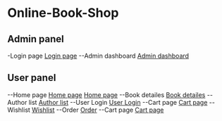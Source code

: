 # Online-Book-Shop
## Admin panel
-Login page
[Login page](https://prntscr.com/waxhoi)
--Admin dashboard
[Admin dashboard](https://prntscr.com/waxj9k)
## User panel
--Home page
[Home page](https://prntscr.com/waxk7u)
[Home page](https://prntscr.com/waxldw)
--Book detailes
[Book detailes](https://prntscr.com/waxoah)
--Author list
[Author list](https://prntscr.com/waxmne)
--User Login
[User Login](https://prntscr.com/waxnaj)
--Cart page
[Cart page](https://prntscr.com/waxp4q)
--Wishlist
[Wishlist](https://prntscr.com/waxpoa)
--Order
[Order](https://prntscr.com/waxqje)
--Cart page
[Cart page](https://prntscr.com/waxp4q)
